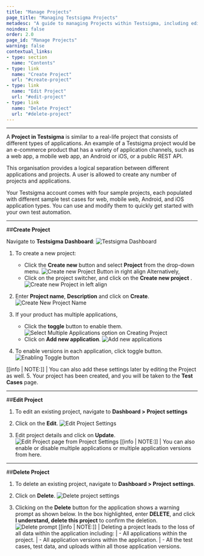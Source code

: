 ```yaml
---
title: "Manage Projects"
page_title: "Managing Testsigma Projects"
metadesc: "A guide to managing Projects within Testsigma, including editing, deleting projects, and enabling/disabling multiple Application/Versions"
noindex: false
order: 2.0
page_id: "Manage Projects"
warning: false
contextual_links:
- type: section
  name: "Contents"
- type: link
  name: "Create Project"
  url: "#create-project"
- type: link
  name: "Edit Project"
  url: "#edit-project"
- type: link
  name: "Delete Project"
  url: "#delete-project"
---
```


---
A **Project in Testsigma** is similar to a real-life project that consists of different types of applications. An example of a Testsigma project would be an e-commerce product that has a variety of application channels, such as a web app, a mobile web app, an Android or iOS, or a public REST API.

This organisation provides a logical separation between different applications and projects. A user is allowed to create any number of projects and applications. 

Your Testsigma account comes with four sample projects, each populated with different sample test cases for web, mobile web, Android, and iOS application types. You can use and modify them to quickly get started with your own test automation. 

---
##**Create Project**

Navigate to **Testsigma Dashboard**:
![Testsigma Dashboard](https://s3.amazonaws.com/static-docs.testsigma.com/new_images/projects/overview/ts_dashboard.png)

1. To create a new project: 
    - Click the **Create new** button and select **Project** from the drop-down menu.
    ![Create new Project Button in right align](https://s3.amazonaws.com/static-docs.testsigma.com/new_images/projects/overview/ts_createprojectrs.png)
    Alternatively,
     - Click on the project switcher, and click on the **Create new project** .
    ![Create new Project in left align](https://s3.amazonaws.com/static-docs.testsigma.com/new_images/projects/overview/ts_createprojectls.png)
    
2. Enter **Project name**, **Description** and click on **Create**.
![Create New Project Name](https://s3.amazonaws.com/static-docs.testsigma.com/new_images/projects/overview/ts_projectname.png)

3. If your product has multiple applications, 
    - Click the **toggle** button to enable them.
    ![Select Multiple Applications option on Creating Project](https://s3.amazonaws.com/static-docs.testsigma.com/new_images/projects/overview/ts_multipleapps.png)
    - Click on **Add new application**.
    ![Add new applications](https://s3.amazonaws.com/static-docs.testsigma.com/new_images/projects/overview/ts_addnewapps.png)

4. To enable versions in each application, click toggle button.
![Enabling Toggle button](https://s3.amazonaws.com/static-docs.testsigma.com/new_images/projects/overview/ts_enableversioninapps.png)

[[info | NOTE:]]
| You can also add these settings later by editing the Project as well.
5. Your project has been created, and you will be taken to the **Test Cases** page. 

---
##**Edit Project**

1. To edit an existing project, navigate to **Dashboard > Project settings**

2. Click on the **Edit**.
![Edit Project Settings](https://s3.amazonaws.com/static-docs.testsigma.com/new_images/projects/overview/ts_editprojectedit.png)
3. Edit project details and click on **Update**.
![Edit Project page from Project Settings](https://s3.amazonaws.com/static-docs.testsigma.com/new_images/projects/overview/ts_editprojectupdate.png)
[[info | NOTE:]]
| You can also enable or disable multiple applications or multiple application versions from here.

---
##**Delete Project**

1. To delete an existing project, navigate to **Dashboard > Project settings**.

2. Click on **Delete**.
![Delete project settings](https://s3.amazonaws.com/static-docs.testsigma.com/new_images/projects/overview/ts_editprojectdelete.png)
3. Clicking on the **Delete** button for the application shows a warning prompt as shown below. In the box highlighted, enter **DELETE**, and click **I understand, delete this project** to confirm the deletion.
![Delete prompt](https://s3.amazonaws.com/static-docs.testsigma.com/new_images/projects/overview/ts_deleteprojectconfirm.png)
[[info | NOTE:]]
| Deleting a project leads to the loss of all data within the application including:
|    - All applications within the project.
|    - All application versions within the application.
|    - All the test cases, test data, and uploads within all those application versions.  